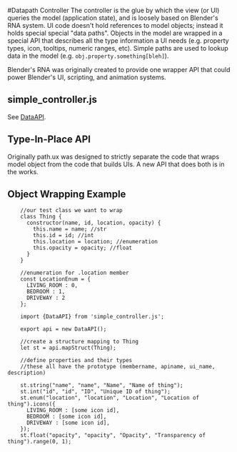 #Datapath Controller 
The controller is the glue by which the view (or UI) queries the model (application state), 
and is loosely based on Blender's RNA system.  UI code doesn't hold references to model 
objects; instead it holds special special "data paths".  Objects in the model are wrapped 
in a special API that describes all the type information a UI needs (e.g. property types, 
icon, tooltips, numeric ranges, etc).  Simple paths are used to lookup data in the model 
(e.g. ```obj.property.something[bleh]```).

Blender's RNA was originally created to provide one wrapper API that could power Blender's UI, 
scripting, and animation systems.  

## simple_controller.js
See [DataAPI](@DataAPI). 

## Type-In-Place API
Originally path.ux was designed to strictly separate the code that wraps model object from
the code that builds UIs.  A new API that does both is in the works.

## Object Wrapping Example

```
    //our test class we want to wrap
    class Thing {
      constructor(name, id, location, opacity) {
        this.name = name; //str
        this.id = id; //int
        this.location = location; //enumeration
        this.opacity = opacity; //float
      }
    }
    
    //enumeration for .location member
    const LocationEnum = {
      LIVING_ROOM : 0,
      BEDROOM : 1,
      DRIVEWAY : 2
    };
    
    import {DataAPI} from 'simple_controller.js';
    
    export api = new DataAPI();
    
    //create a structure mapping to Thing
    let st = api.mapStruct(Thing);
    
    //define properties and their types
    //these all have the prototype (membername, apiname, ui_name, description)
    
    st.string("name", "name", "Name", "Name of thing");
    st.int("id", "id", "ID", "Unique ID of thing");
    st.enum("location", "location", "Location", "Location of thing").icons({
      LIVING_ROOM : [some icon id],
      BEDROOM : [some icon id],
      DRIVEWAY : [some icon id],
    });
    st.float("opacity", "opacity", "Opacity", "Transparency of thing").range(0, 1);

```
